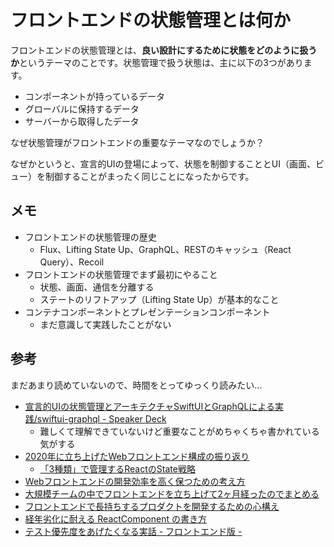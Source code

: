 # フロントエンドの状態管理とは何か

フロントエンドの状態管理とは、**良い設計にするために状態をどのように扱うか**というテーマのことです。状態管理で扱う状態は、主に以下の3つがあります。

- コンポーネントが持っているデータ
- グローバルに保持するデータ
- サーバーから取得したデータ

なぜ状態管理がフロントエンドの重要なテーマなのでしょうか？

なぜかというと、宣言的UIの登場によって、状態を制御することとUI（画面、ビュー）を制御することがまったく同じことになったからです。

## メモ

- フロントエンドの状態管理の歴史
	- Flux、Lifting State Up、GraphQL、RESTのキャッシュ（React Query）、Recoil
- フロントエンドの状態管理でまず最初にやること
	- 状態、画面、通信を分離する
	- ステートのリフトアップ（Lifting State Up）が基本的なこと
- コンテナコンポーネントとプレゼンテーションコンポーネント
	- まだ意識して実践したことがない

## 参考

まだあまり読めていないので、時間をとってゆっくり読みたい...

- [宣言的UIの状態管理とアーキテクチャSwiftUIとGraphQLによる実践/swiftui-graphql - Speaker Deck](https://speakerdeck.com/sonatard/swiftui-graphql?slide=2)
	- 難しくて理解できていないけど重要なことがめちゃくちゃ書かれている気がする
- [2020年に立ち上げたWebフロントエンド構成の振り返り](https://zenn.dev/yoshiko/articles/32371c83e68cbe)
	- [「3種類」で管理するReactのState戦略](https://zenn.dev/yoshiko/articles/607ec0c9b0408d)
- [Webフロントエンドの開発効率を高く保つための考え方](https://zenn.dev/adwd/articles/e173f75c512e10)
- [大規模チームの中でフロントエンドを立ち上げて2ヶ月経ったのでまとめる](https://zenn.dev/erukiti/articles/frontend-team-building)
- [フロントエンドで長持ちするプロダクトを開発するための心構え](https://zenn.dev/okunokentaro/articles/01fs3mqbcsdr77khmnm7k8crz8)
- [経年劣化に耐える ReactComponent の書き方](https://zenn.dev/takepepe/articles/howto-withstand-aging-react-component)
- [テスト優先度をあげたくなる実話 - フロントエンド版 -](https://zenn.dev/takepepe/articles/frontend-testing-motivation)